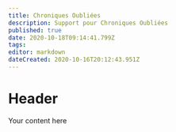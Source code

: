```yaml
---
title: Chroniques Oubliées
description: Support pour Chroniques Oubliées
published: true
date: 2020-10-18T09:14:41.799Z
tags: 
editor: markdown
dateCreated: 2020-10-16T20:12:43.951Z
---
```


# Header
Your content here